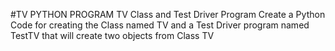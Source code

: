 #TV PYTHON PROGRAM
TV Class and Test Driver Program
Create a Python Code for creating the Class named TV and a Test Driver 
program named TestTV that will create two objects from Class TV